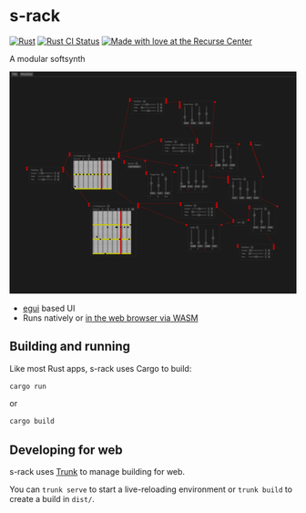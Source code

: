 # s-rack

[![Rust](https://img.shields.io/badge/Rust-%23000000.svg?e&logo=rust&logoColor=white)](https://www.rust-lang.org/)
[![Rust CI Status](https://github.com/sharph/s-rack/actions/workflows/rust.yml/badge.svg)](https://github.com/sharph/s-rack/actions/workflows/rust.yml)
[<img alt="Made with love at the Recurse Center" src="https://cloud.githubusercontent.com/assets/2883345/11325206/336ea5f4-9150-11e5-9e90-d86ad31993d8.png" height="20">](https://www.recurse.com/)

A modular softsynth

![screenshot](screenshot.png)

* [egui](https://github.com/emilk/egui) based UI
* Runs natively or [in the web browser via WASM](https://latest.s-rack.app/)

## Building and running

Like most Rust apps, s-rack uses Cargo to build:

```bash
cargo run
```

or

```bash
cargo build
```

## Developing for web

s-rack uses [Trunk](https://trunkrs.dev/) to manage building for web.

You can `trunk serve` to start a live-reloading environment or `trunk build`
to create a build in `dist/`.
